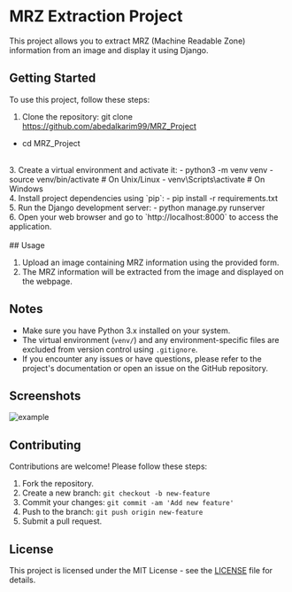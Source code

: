 # MRZ Extraction Project

This project allows you to extract MRZ (Machine Readable Zone) information from an image and display it using Django.

## Getting Started

To use this project, follow these steps:

1. Clone the repository:
git clone https://github.com/abedalkarim99/MRZ_Project
- cd MRZ_Project
<br/>
3. Create a virtual environment and activate it:
- python3 -m venv venv
- source venv/bin/activate # On Unix/Linux
- venv\Scripts\activate # On Windows
<br/>
4. Install project dependencies using `pip`:
- pip install -r requirements.txt
<br/>
5. Run the Django development server:
- python manage.py runserver
<br/>
6. Open your web browser and go to `http://localhost:8000` to access the application.
<br/><br/>
## Usage

1. Upload an image containing MRZ information using the provided form.
2. The MRZ information will be extracted from the image and displayed on the webpage.

## Notes

- Make sure you have Python 3.x installed on your system.
- The virtual environment (`venv/`) and any environment-specific files are excluded from version control using `.gitignore`.
- If you encounter any issues or have questions, please refer to the project's documentation or open an issue on the GitHub repository.

## Screenshots
![example](https://github.com/abedalkarim99/MRZ_Project/assets/42090313/46d36ab8-ae64-42c8-aebe-c74e96c7cedd)


## Contributing

Contributions are welcome! Please follow these steps:

1. Fork the repository.
2. Create a new branch: `git checkout -b new-feature`
3. Commit your changes: `git commit -am 'Add new feature'`
4. Push to the branch: `git push origin new-feature`
5. Submit a pull request.

## License

This project is licensed under the MIT License - see the [LICENSE](LICENSE) file for details.

